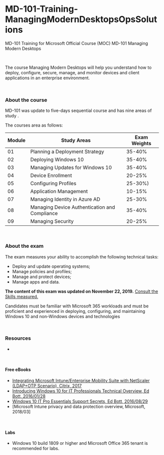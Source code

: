 # MD-101-Training-ManagingModernDesktopsOpsSolutions
MD-101 Training for Microsoft Official Course (MOC) MD-101 Managing Modern Desktops

<br>

The course Managing Modern Desktops will help you understand how to deploy, configure, secure, manage, and monitor devices and client applications in an enterprise environment.
  
<br>

### About the course

MD-101 was update to five-days sequential course and has nine areas of study .

The courses area as follows:
 
| Module | Study Areas | Exam Weights |
| --- | --- | --- |
| 01 | Planning a Deployment Strategy  | 35-40%|
| 02 | Deploying Windows 10 | 35-40% |
| 03 | Managing Updates for Windows 10 | 35-40% |
| 04 | Device Enrollment | 20-25% |
| 05 | Configuring Profiles | 25-30%) |
| 06 | Application Management | 10-15% |
| 07 | Managing Identity in Azure AD |25-30% |
| 08 | Managing Device Authentication and Compliance | 35-40% |
| 09 | Managing Security | 20-25% |


<br>

### About the exam

The exam measures your ability to accomplish the following technical tasks: 
 * Deploy and update operating systems;
 * Manage policies and profiles;
 * Manage and protect devices;
 * Manage apps and data. 
 
 **The content of this exam was updated on November 22, 2019.** [Consult the Skills measured.](https://docs.microsoft.com/en-us/learn/certifications/exams/md-101)
 
Candidates must be familiar with Microsoft 365 workloads and must be proficient and experienced in deploying, configuring, and maintaining Windows 10 and non-Windows devices and technologies
 
<br>


### Resources
 *
 
<br>

#### Free eBooks
 * [Integrating Microsoft Intune/Enterprise Mobility Suite with NetScaler (LDAP+OTP Scenario), Citrix, 2017](https://www.citrix.com/content/dam/citrix/en_us/documents/guide/integrating-microsoft-intune-enterprise-mobility-suite-with-netscaler.pdf)
 * [Introducing Windows 10 for IT Professionals Technical Overview, Ed Bott, 2016/01/28](https://aka.ms/introwin10/PDF)
 * [Windows 10 IT Pro Essentials Support Secrets, Ed Bott, 2016/08/29](https://aka.ms/Win10Supp/MobPDF)
 * [Microsoft Intune privacy and data protection overview, Microsoft, 2018/03]

<br>

#### Labs
 * Windows 10 build 1809 or higher and Microsoft Office 365 tenant is recommended for labs.

 
<br>
